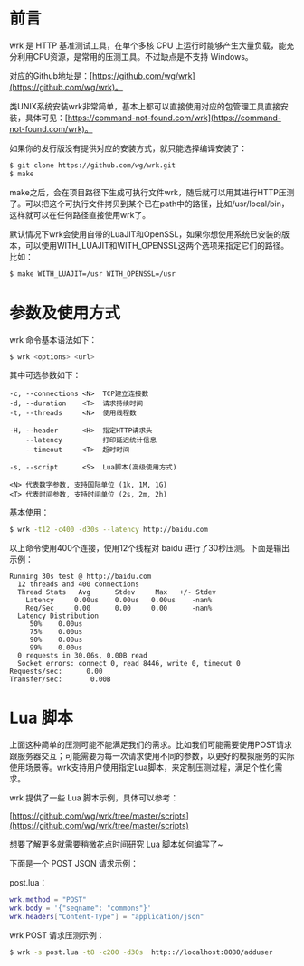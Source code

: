 # 前言

wrk 是 HTTP 基准测试工具，在单个多核 CPU 上运行时能够产生大量负载，能充分利用CPU资源，是常用的压测工具。不过缺点是不支持 Windows。

对应的Github地址是：[https://github.com/wg/wrk](https://github.com/wg/wrk)。

类UNIX系统安装wrk非常简单，基本上都可以直接使用对应的包管理工具直接安装，具体可见：[https://command-not-found.com/wrk](https://command-not-found.com/wrk)。

如果你的发行版没有提供对应的安装方式，就只能选择编译安装了：

```bash
$ git clone https://github.com/wg/wrk.git
$ make
```

make之后，会在项目路径下生成可执行文件wrk，随后就可以用其进行HTTP压测了。可以把这个可执行文件拷贝到某个已在path中的路径，比如/usr/local/bin，这样就可以在任何路径直接使用wrk了。

默认情况下wrk会使用自带的LuaJIT和OpenSSL，如果你想使用系统已安装的版本，可以使用WITH_LUAJIT和WITH_OPENSSL这两个选项来指定它们的路径。比如：

```bash
$ make WITH_LUAJIT=/usr WITH_OPENSSL=/usr
```

# 参数及使用方式

wrk 命令基本语法如下：

```bash
$ wrk <options> <url>
```

其中可选参数如下：

```
-c, --connections <N>  TCP建立连接数
-d, --duration    <T>  请求持续时间
-t, --threads     <N>  使用线程数

-H, --header      <H>  指定HTTP请求头
    --latency          打印延迟统计信息
    --timeout     <T>  超时时间

-s, --script      <S>  Lua脚本(高级使用方式)

<N> 代表数字参数, 支持国际单位 (1k, 1M, 1G)
<T> 代表时间参数, 支持时间单位 (2s, 2m, 2h)
```

基本使用：

```bash
$ wrk -t12 -c400 -d30s --latency http://baidu.com
```

以上命令使用400个连接，使用12个线程对 baidu 进行了30秒压测。下面是输出示例：

```
Running 30s test @ http://baidu.com
  12 threads and 400 connections
  Thread Stats   Avg      Stdev     Max   +/- Stdev
    Latency     0.00us    0.00us   0.00us    -nan%
    Req/Sec     0.00      0.00     0.00      -nan%
  Latency Distribution
     50%    0.00us
     75%    0.00us
     90%    0.00us
     99%    0.00us
  0 requests in 30.06s, 0.00B read
  Socket errors: connect 0, read 8446, write 0, timeout 0
Requests/sec:      0.00
Transfer/sec:       0.00B
```

# Lua 脚本

上面这种简单的压测可能不能满足我们的需求。比如我们可能需要使用POST请求跟服务器交互；可能需要为每一次请求使用不同的参数，以更好的模拟服务的实际使用场景等。wrk支持用户使用指定Lua脚本，来定制压测过程，满足个性化需求。

wrk 提供了一些 Lua 脚本示例，具体可以参考：

[https://github.com/wg/wrk/tree/master/scripts](https://github.com/wg/wrk/tree/master/scripts)

想要了解更多就需要稍微花点时间研究 Lua 脚本如何编写了~

下面是一个 POST JSON 请求示例：

post.lua：

```lua
wrk.method = "POST"
wrk.body = '{"seqname": "commons"}'
wrk.headers["Content-Type"] = "application/json"
```

wrk POST 请求压测示例：

```bash
$ wrk -s post.lua -t8 -c200 -d30s  http:://localhost:8080/adduser
```